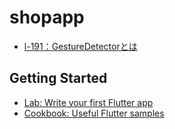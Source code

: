 # shopapp
- [l-191：GestureDetectorとは](https://www.youtube.com/watch?v=WhVXkCFPmK4)

## Getting Started
- [Lab: Write your first Flutter app](https://docs.flutter.dev/get-started/codelab)
- [Cookbook: Useful Flutter samples](https://docs.flutter.dev/cookbook)